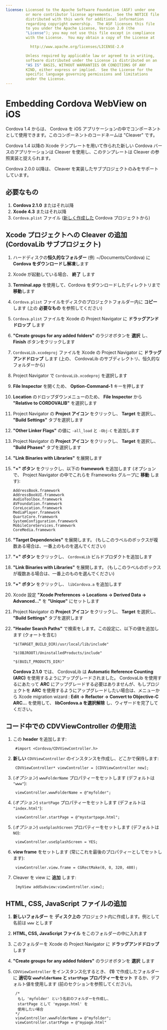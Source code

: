 ```yaml
---
license: Licensed to the Apache Software Foundation (ASF) under one
         or more contributor license agreements.  See the NOTICE file
         distributed with this work for additional information
         regarding copyright ownership.  The ASF licenses this file
         to you under the Apache License, Version 2.0 (the
         "License"); you may not use this file except in compliance
         with the License.  You may obtain a copy of the License at

           http://www.apache.org/licenses/LICENSE-2.0

         Unless required by applicable law or agreed to in writing,
         software distributed under the License is distributed on an
         "AS IS" BASIS, WITHOUT WARRANTIES OR CONDITIONS OF ANY
         KIND, either express or implied.  See the License for the
         specific language governing permissions and limitations
         under the License.
---
```


Embedding Cordova WebView on iOS
================================

Cordova 1.4 からは、 Cordova を iOS アプリケーションの中でコンポーネントとして使用できます。このコンポーネントのコードネームは "Cleaver" です。

Cordova 1.4 以降の Xcode テンプレートを用いて作られた新しい Cordova バースのアプリケーションは Cleaver を使用し、このテンプレートは Cleaver の参照実装と捉えられます。

Cordova 2.0.0 以降は、 Cleaver を実装したサブプロジェクトのみをサポートしています。

必要なもの
-------------

1. **Cordova 2.1.0** またはそれ以降
2. **Xcode 4.3** またはそれ以降
3. `Cordova.plist` ファイル ([新しく作成した](guide_command-line_index.md.html#Command-Line%20Usage_ios) Cordova プロジェクトから)


Xcode プロジェクトへの Cleaver の追加 (CordovaLib サブプロジェクト)
-------------------------------------------------------------

1. ハードディスクの**恒久的なフォルダー** (例: ~/Documents/Cordova) に **Cordova をダウンロードし解凍**します
2. Xcode が起動している場合、 **終了** します
3. **Terminal.app** を使用して、Cordova をダウンロードしたディレクトリまで **移動**します
4. `Cordova.plist` ファイルをディスクのプロジェクトフォルダー内に **コピー** します (上の **必要なもの** を参照してください)
5. `Cordova.plist` ファイルを Xcode の Project Navigator に **ドラッグアンドドロップ** します
6. **"Create groups for any added folders"** のラジオボタンを **選択** し、 **Finish** ボタンをクリックします
7. `CordovaLib.xcodeproj` ファイルを Xcode の Project Navigator に **ドラッグアンドドロップ** します (上の、 CordovaLib のサブディレクトリ、恒久的なフォルダーから)
8. Project Navigator で `CordovaLib.xcodeproj` を選択します
9. **File Inspector** を開くため、 **Option-Command-1** キーを押します
10. **Location** のドロップダウンメニューのため、 **File Inspector** から **"Relative to CORDOVALIB"** を選択します
11. Project Navigator の **Project アイコン** をクリックし、 **Target** を選択し、 **"Build Settings"** タブを選択します
12. **"Other Linker Flags"** の値に `-all_load` と `-Obj-C` を追加します
13. Project Navigator の **Project アイコン** をクリックし、 **Target** を選択し、 **"Build Phases"** タブを選択します
14. **"Link Binaries with Libraries"** を展開します
15. **"+" ボタン** をクリックし、以下の **framework** を追加します (オプションで、 Project Navigator の中でこれらを Frameworks グループに **移動** します):

        AddressBook.framework
        AddressBookUI.framework
        AudioToolbox.framework
        AVFoundation.framework
        CoreLocation.framework
        MediaPlayer.framework
        QuartzCore.framework
        SystemConfiguration.framework
        MobileCoreServices.framework
        CoreMedia.framework

16. **"Target Dependencies"** を展開します。 (もしこのラベルのボックスが複数ある場合は、一番上のものを選んでください)
17. **"+" ボタン** をクリックし、 `CordovaLib` ビルドプロダクトを追加します
18. **"Link Binaries with Libraries"** を展開します。
    (もしこのラベルのボックスが複数ある場合は、一番上のものを選んでください)
19. **"+" ボタン** をクリックし、 `libCordova.a` を追加します
20. Xcode 設定 **"Xcode Preferences -> Locations -> Derived Data -> Advanced…"** を **"Unique"** にセットします
21. Project Navigator の **Project アイコン** をクリックし、 **Target** を選択し、 **"Build Settings"** タブを選択します
22. **"Header Search Paths"** で検索をします。この設定に、以下の値を追加します (クォートを含む)

        "$(TARGET_BUILD_DIR)/usr/local/lib/include"

        "$(OBJROOT)/UninstalledProducts/include"

        "$(BUILT_PRODUCTS_DIR)"

    **Cordova 2.1.0** では、 CordovaLib は **Automatic Reference Counting (ARC)** を使用するようにアップグレードされました。 CordovaLib を使用するにあたって **ARC** にアップグレードする必要はありませんが、もしプロジェクトを **ARC** を使用するようにアップグレードしたい場合は、メニューから Xcode migration wizard : **Edit -> Refactor -> Convert to Objective-C ARC…** を使用して、 **libCordova.a を選択解除** し、ウィザードを完了してください。

コード中での CDVViewController の使用法
------------------------------------

1. この **header** を追加します:

        #import <Cordova/CDVViewController.h>

2. **新しい** `CDVViewController` のインスタンスを作成し、どこかで保持します:

        CDVViewController* viewController = [CDVViewController new];

3. (_オプション_) `wwwFolderName` プロパティーをセットします (デフォルトは `"www"`):

        viewController.wwwFolderName = @"myfolder";

4. (_オプション_) `startPage` プロパティーをセットします (デフォルトは `"index.html"`):

        viewController.startPage = @"mystartpage.html";

5. (_オプション_) `useSplashScreen` プロパティーをセットします (デフォルトは `NO`):

        viewController.useSplashScreen = YES;

6. **view frame** をセットします (常にこれを最後のプロパティーとしてセットします):

        viewController.view.frame = CGRectMake(0, 0, 320, 480);

7. Cleaver を view に **追加** します:

        [myView addSubview:viewController.view];

HTML, CSS, JavaScript ファイルの追加
-------------------------------------------

1. **新しいフォルダー** を **ディスク上の** プロジェクト内に作成します。例として名前は `www` とします
2. **HTML, CSS, JavaScript ファイル** をこのフォルダーの中に入れます
3. このフォルダーを Xcode の Project Navigator に **ドラッグアンドドロップ** します
4. **"Create groups for any added folders"** のラジオボタンを **選択** します
5. `CDVViewController` をインスタンス化するとき、 **(1)** で作成したフォルダーに **適切な `wwwFolderName` と `startPage` プロパティーをセット** するか、デフォルト値を使用します (前のセクションを参照してください)。

        /*
         もし 'myfolder' という名前のフォルダーを作成し、
         startPage として 'mypage.html' を
         使用したい場合
        */
        viewController.wwwFolderName = @"myfolder";
        viewController.startPage = @"mypage.html"

